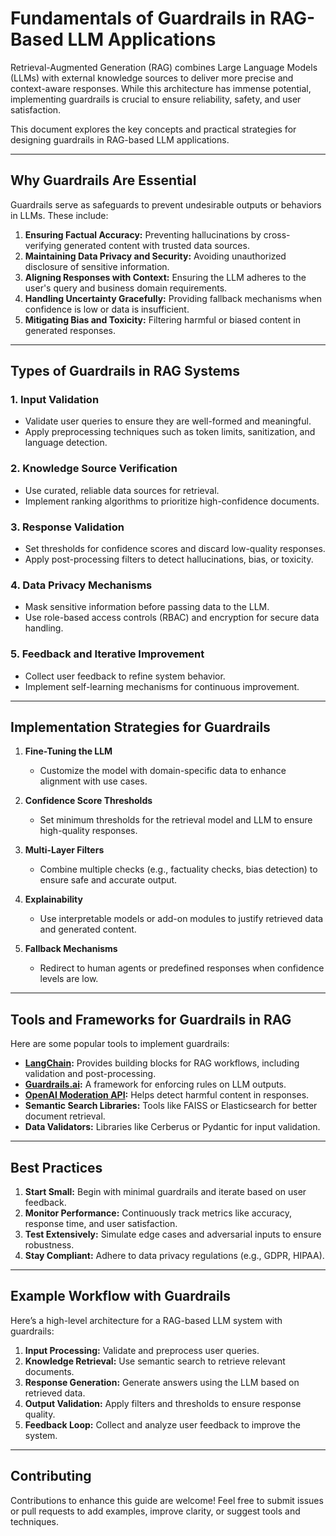 # Fundamentals of Guardrails in RAG-Based LLM Applications

Retrieval-Augmented Generation (RAG) combines Large Language Models (LLMs) with external knowledge sources to deliver more precise and context-aware responses. While this architecture has immense potential, implementing guardrails is crucial to ensure reliability, safety, and user satisfaction.

This document explores the key concepts and practical strategies for designing guardrails in RAG-based LLM applications.

---

## Why Guardrails Are Essential

Guardrails serve as safeguards to prevent undesirable outputs or behaviors in LLMs. These include:

1. **Ensuring Factual Accuracy:** Preventing hallucinations by cross-verifying generated content with trusted data sources.
2. **Maintaining Data Privacy and Security:** Avoiding unauthorized disclosure of sensitive information.
3. **Aligning Responses with Context:** Ensuring the LLM adheres to the user's query and business domain requirements.
4. **Handling Uncertainty Gracefully:** Providing fallback mechanisms when confidence is low or data is insufficient.
5. **Mitigating Bias and Toxicity:** Filtering harmful or biased content in generated responses.

---

## Types of Guardrails in RAG Systems

### 1. Input Validation
- Validate user queries to ensure they are well-formed and meaningful.
- Apply preprocessing techniques such as token limits, sanitization, and language detection.

### 2. Knowledge Source Verification
- Use curated, reliable data sources for retrieval.
- Implement ranking algorithms to prioritize high-confidence documents.

### 3. Response Validation
- Set thresholds for confidence scores and discard low-quality responses.
- Apply post-processing filters to detect hallucinations, bias, or toxicity.

### 4. Data Privacy Mechanisms
- Mask sensitive information before passing data to the LLM.
- Use role-based access controls (RBAC) and encryption for secure data handling.

### 5. Feedback and Iterative Improvement
- Collect user feedback to refine system behavior.
- Implement self-learning mechanisms for continuous improvement.

---

## Implementation Strategies for Guardrails

1. **Fine-Tuning the LLM**
   - Customize the model with domain-specific data to enhance alignment with use cases.

2. **Confidence Score Thresholds**
   - Set minimum thresholds for the retrieval model and LLM to ensure high-quality responses.

3. **Multi-Layer Filters**
   - Combine multiple checks (e.g., factuality checks, bias detection) to ensure safe and accurate output.

4. **Explainability**
   - Use interpretable models or add-on modules to justify retrieved data and generated content.

5. **Fallback Mechanisms**
   - Redirect to human agents or predefined responses when confidence levels are low.

---

## Tools and Frameworks for Guardrails in RAG

Here are some popular tools to implement guardrails:

- **[LangChain](https://www.langchain.com):** Provides building blocks for RAG workflows, including validation and post-processing.
- **[Guardrails.ai](https://www.guardrails.ai):** A framework for enforcing rules on LLM outputs.
- **[OpenAI Moderation API](https://platform.openai.com/docs/guides/moderation):** Helps detect harmful content in responses.
- **Semantic Search Libraries:** Tools like FAISS or Elasticsearch for better document retrieval.
- **Data Validators:** Libraries like Cerberus or Pydantic for input validation.

---

## Best Practices

1. **Start Small:** Begin with minimal guardrails and iterate based on user feedback.
2. **Monitor Performance:** Continuously track metrics like accuracy, response time, and user satisfaction.
3. **Test Extensively:** Simulate edge cases and adversarial inputs to ensure robustness.
4. **Stay Compliant:** Adhere to data privacy regulations (e.g., GDPR, HIPAA).

---

## Example Workflow with Guardrails

Here’s a high-level architecture for a RAG-based LLM system with guardrails:

1. **Input Processing:** Validate and preprocess user queries.
2. **Knowledge Retrieval:** Use semantic search to retrieve relevant documents.
3. **Response Generation:** Generate answers using the LLM based on retrieved data.
4. **Output Validation:** Apply filters and thresholds to ensure response quality.
5. **Feedback Loop:** Collect and analyze user feedback to improve the system.

---

## Contributing

Contributions to enhance this guide are welcome! Feel free to submit issues or pull requests to add examples, improve clarity, or suggest tools and techniques.
